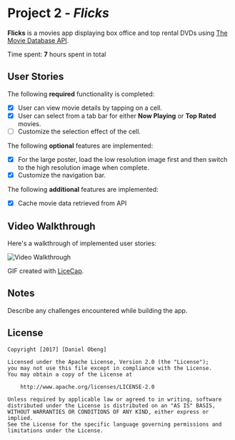 # Project 2 - *Flicks*

**Flicks** is a movies app displaying box office and top rental DVDs using [The Movie Database API](http://docs.themoviedb.apiary.io/#).

Time spent: **7** hours spent in total

## User Stories

The following **required** functionality is completed:

- [X] User can view movie details by tapping on a cell.
- [X] User can select from a tab bar for either **Now Playing** or **Top Rated** movies.
- [ ] Customize the selection effect of the cell.

The following **optional** features are implemented:

- [X] For the large poster, load the low resolution image first and then switch to the high resolution image when complete.
- [X] Customize the navigation bar.

The following **additional** features are implemented:

- [X] Cache movie data retrieved from API

## Video Walkthrough

Here's a walkthrough of implemented user stories:

<img src='http://i.imgur.com/eTnw0h5.gif' title='Video Walkthrough' width='' alt='Video Walkthrough' />

GIF created with [LiceCap](http://www.cockos.com/licecap/).

## Notes

Describe any challenges encountered while building the app.

## License

    Copyright [2017] [Daniel Obeng]

    Licensed under the Apache License, Version 2.0 (the "License");
    you may not use this file except in compliance with the License.
    You may obtain a copy of the License at

        http://www.apache.org/licenses/LICENSE-2.0

    Unless required by applicable law or agreed to in writing, software
    distributed under the License is distributed on an "AS IS" BASIS,
    WITHOUT WARRANTIES OR CONDITIONS OF ANY KIND, either express or implied.
    See the License for the specific language governing permissions and
    limitations under the License.
